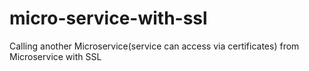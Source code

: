 # micro-service-with-ssl
Calling another Microservice(service can access via certificates) from Microservice with SSL
